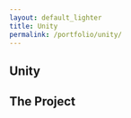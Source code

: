 ```yaml
---
layout: default_lighter
title: Unity
permalink: /portfolio/unity/
---
```


<main id="main">
	<section class="content conteiner-half">
		<div class="conteiner">
			<h1>Unity</h1>
			<!-- <p>Grendene is a Brazilian company manufacturing shoes whose majority shareholder is Alexandre Grendene Bartelle and in 2013 was the largest exporter of footwear in Brazil.</p> -->
		</div>
	</section>
	<section class="content">
		<div class="conteiner">
			<h2>The Project</h2>
			<!-- <p><strong>Roles:</strong> UI Design and Front-End.</p> -->
			<!-- <p>This project was made with Stylus, Cake and NodeJS</p> -->
			<div class="box alt">
				<div class="row 50% uniform">
					<div class="12u$"><span class="image fit"><img src="{{ site.url }}images/Registration.png" alt="" /></span></div>
				</div>
			</div>
			<div class="box alt">
				<div class="row 50% uniform">
					<div class="12u$"><span class="image fit"><img src="{{ site.url }}images/ConfirmEmailAddress.png" alt="" /></span></div>
				</div>
			</div>
			<div class="box alt">
				<div class="row 50% uniform">
					<div class="12u$"><span class="image fit"><img src="{{ site.url }}images/EmailConfirmation.png" alt="" /></span></div>
				</div>
			</div>
			<div class="box alt">
				<div class="row 50% uniform">
					<div class="12u$"><span class="image fit"><img src="{{ site.url }}images/UnityDashboard.png" alt="" /></span></div>
				</div>
			</div>
			<div class="box alt">
				<div class="row 50% uniform">
					<div class="12u$"><span class="image fit"><img src="{{ site.url }}images/UnityCreatingProject.png" alt="" /></span></div>
				</div>
			</div>
			<div class="box alt">
				<div class="row 50% uniform">
					<div class="12u$"><span class="image fit"><img src="{{ site.url }}images/UnityProjectDashboard.png" alt="" /></span></div>
				</div>
			</div>
			<div class="box alt">
				<div class="row 50% uniform">
					<div class="12u$"><span class="image fit"><img src="{{ site.url }}images/UnityAds.png" alt="" /></span></div>
				</div>
			</div>
			<div class="box alt">
				<div class="row 50% uniform">
					<div class="12u$"><span class="image fit"><img src="{{ site.url }}images/UnityAdsDashboard-Integration.png" alt="" /></span></div>
				</div>
			</div>
			<div class="box alt">
				<div class="row 50% uniform">
					<div class="12u$"><span class="image fit"><img src="{{ site.url }}images/UnityAdsDashboard-Statistics.png" alt="" /></span></div>
				</div>
			</div>
			<div class="box alt">
				<div class="row 50% uniform">
					<div class="12u$"><span class="image fit"><img src="{{ site.url }}images/UnityDashboardFilled.png" alt="" /></span></div>
				</div>
			</div>
			<!-- <p><a href="http://www.grendenekids.com.br" target="_blank" class="button special">View Website</a></p> -->
		</div>
	</section>
</main>